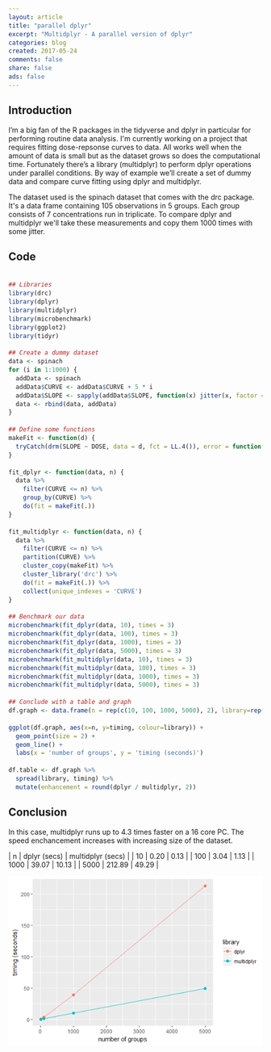 ```yaml
---
layout: article
title: "parallel dplyr"
excerpt: "Multidplyr - A parallel version of dplyr"
categories: blog
created: 2017-05-24
comments: false
share: false
ads: false
---
```


## Introduction
I’m a big fan of the R packages in the tidyverse and dplyr in particular for performing routine data analysis.  I'm currently working on a project that requires fitting dose-repsonse curves to data.  All works well when the amount of data is small but as the dataset grows so does the computational time.  Fortunately there’s a library (multidplyr) to perform dplyr operations under parallel conditions.  By way of example we’ll create a set of dummy data and compare curve fitting using dplyr and multidplyr.

The dataset used is the spinach dataset that comes with the drc package.  It's a data frame containing 105 observations in 5 groups.  Each group consists of 7  concentrations run in triplicate.  To compare dplyr and multidplyr we'll take these measurements and copy them 1000 times with some jitter.

## Code

```r

## Libraries
library(drc)
library(dplyr)
library(multidplyr)
library(microbenchmark)
library(ggplot2)
library(tidyr)

## Create a dummy dataset
data <- spinach
for (i in 1:1000) {
  addData <- spinach
  addData$CURVE <- addData$CURVE + 5 * i
  addData$SLOPE <- sapply(addData$SLOPE, function(x) jitter(x, factor = 10))
  data <- rbind(data, addData)
}

## Define some functions
makeFit <- function(d) {
  tryCatch(drm(SLOPE ~ DOSE, data = d, fct = LL.4()), error = function(e) NA)
}

fit_dplyr <- function(data, n) {
  data %>%
    filter(CURVE <= n) %>%
    group_by(CURVE) %>%
    do(fit = makeFit(.))
}

fit_multidplyr <- function(data, n) {
  data %>%
    filter(CURVE <= n) %>%
    partition(CURVE) %>%
    cluster_copy(makeFit) %>%
    cluster_library('drc') %>%
    do(fit = makeFit(.)) %>%
    collect(unique_indexes = 'CURVE')
}

## Benchmark our data
microbenchmark(fit_dplyr(data, 10), times = 3)
microbenchmark(fit_dplyr(data, 100), times = 3)
microbenchmark(fit_dplyr(data, 1000), times = 3)
microbenchmark(fit_dplyr(data, 5000), times = 3)
microbenchmark(fit_multidplyr(data, 10), times = 3)
microbenchmark(fit_multidplyr(data, 100), times = 3)
microbenchmark(fit_multidplyr(data, 1000), times = 3)
microbenchmark(fit_multidplyr(data, 5000), times = 3)

## Conclude with a table and graph
df.graph <- data.frame(n = rep(c(10, 100, 1000, 5000), 2), library=rep(c('dplyr', 'multidplyr'), each=4), timing=c(0.20, 3.04, 39.07, 212.89, 0.13, 1.13, 10.13, 49.29))

ggplot(df.graph, aes(x=n, y=timing, colour=library)) +
  geom_point(size = 2) +
  geom_line() +
  labs(x = 'number of groups', y = 'timing (seconds)')

df.table <- df.graph %>%
  spread(library, timing) %>%
  mutate(enhancement = round(dplyr / multidplyr, 2))

```

## Conclusion

In this case, multidplyr runs up to 4.3 times faster on a 16 core PC.  The speed enchancement increases with increasing size of the dataset.


|  n   | dplyr (secs) | multidplyr (secs) |
| 10   | 0.20         |  0.13             |
| 100  | 3.04         |  1.13             |
| 1000 | 39.07        |  10.13            |
| 5000 | 212.89       |  49.29            |


![](/temp/images/multidplyr.png)

